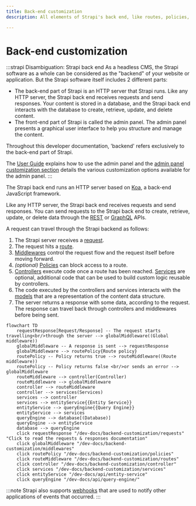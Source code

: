 ```yaml
---
title: Back-end customization
description: All elements of Strapi's back end, like routes, policies, middlewares, controllers, services, models, requests, responses, and webhooks, can be customized.

---
```


# Back-end customization

:::strapi Disambiguation: Strapi back end
As a headless CMS, the Strapi software as a whole can be considered as the "backend" of your website or application.
But the Strapi software itself includes 2 different parts:

- The back-end part of Strapi is an HTTP server that Strapi runs. Like any HTTP server, the Strapi back end receives requests and send responses. Your content is stored in a database, and the Strapi back end interacts with the database to create, retrieve, update, and delete content.
- The front-end part of Strapi is called the admin panel. The admin panel presents a graphical user interface to help you structure and manage the content.

Throughout this developer documentation, 'backend' refers exclusively to the back-end part of Strapi.

The [User Guide](/user-docs/intro) explains how to use the admin panel and the [admin panel customization section](/dev-docs/admin-panel-customization) details the various customization options available for the admin panel.
:::

The Strapi back end runs an HTTP server based on [Koa](https://koajs.com/), a back-end JavaScript framework.

Like any HTTP server, the Strapi back end receives requests and send responses. You can send requests to the Strapi back end to create, retrieve, update, or delete data through the [REST](/dev-docs/api/rest) or [GraphQL](/dev-docs/api/graphql) APIs.

A request can travel through the Strapi backend as follows:

1. The Strapi server receives a [request](/dev-docs/backend-customization/requests-responses#requests).
2. The request hits a [route](/dev-docs/backend-customization/routes).
3. [Middlewares](/dev-docs/backend-customization/middlewares) control the request flow and the request itself before moving forward.
4. _(optional)_ [Policies](/dev-docs/backend-customization/policies) can block access to a route.
5. [Controllers](/dev-docs/backend-customization/controllers) execute code once a route has been reached. [Services](/dev-docs/backend-customization/services) are optional, additional code that can be used to build custom logic reusable by controllers.
6. The code executed by the controllers and services interacts with the [models](/dev-docs/backend-customization/models) that are a representation of the content data structure.
7. The server returns a response with some data, according to the request. The response can travel back through controllers and middlewares before being sent.

```mermaid
flowchart TD
    requestResponse[Request/Response] -- The request starts travelling<br/>through the server --> globalMiddleware((Global middleware))
    globalMiddleware -- A response is sent --> requestResponse
    globalMiddleware --> routePolicy{Route policy}
    routePolicy -- Policy returns true --> routeMiddleware((Route middleware)) 
    routePolicy -- Policy returns false <br/>or sends an error --> globalMiddleware
    routeMiddleware --> controller(Controller)
    routeMiddleware --> globalMiddleware
    controller --> routeMiddleware
    controller --> services(Services)
    services --> controller
    services --> entityService{{Entity Service}}
    entityService --> queryEngine{{Query Engine}}
    entityService --> services
    queryEngine --> database[(Database)]
    queryEngine --> entityService
    database --> queryEngine
    click requestResponse "/dev-docs/backend-customization/requests" "Click to read the requests & responses documentation"
    click globalMiddleware "/dev-docs/backend-customization/middlewares"
    click routePolicy "/dev-docs/backend-customization/policies"
    click routeMiddleware "/dev-docs/backend-customization/routes"
    click controller "/dev-docs/backend-customization/controller"
    click services "/dev-docs/backend-customization/services"
    click entityService "/dev-docs/api/entity-service"
    click queryEngine "/dev-docs/api/query-engine/"
```

:::note
Strapi also supports [webhooks](/dev-docs/backend-customization/webhooks) that are used to notify other applications of events that occurred.
:::
